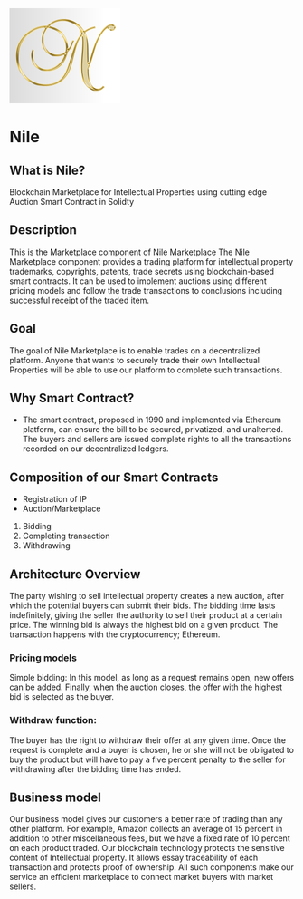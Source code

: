 ![Nile](https://github.com/avignal1/project3/blob/main/Nile%20project3%20team%20trademark.png "Nile.com: Blockchain Marketplace for Intellectual Properties using cutting edge Auction Smart Contract in Solidty")
# **Nile**

## What is Nile?
Blockchain Marketplace for Intellectual Properties using cutting edge Auction Smart Contract in Solidty

## Description
This is the Marketplace component of Nile Marketplace
The Nile Marketplace component provides a trading platform for intellectual property trademarks, copyrights, patents, trade secrets using blockchain-based smart contracts. It can be used to implement auctions using different pricing models and follow the trade transactions to conclusions including successful receipt of the traded item.

## Goal 

The goal of Nile Marketplace is to enable trades on a decentralized platform. Anyone that wants to securely trade their own Intellectual Properties will be able to use our platform to complete such transactions.

## Why Smart Contract?
- The smart contract, proposed in 1990 and implemented via Ethereum platform, can ensure the bill to be secured, privatized, and unalterted. The buyers and sellers are issued complete rights to all the transactions recorded on our decentralized ledgers. 

## Composition of our Smart Contracts
- Registration of IP
- Auction/Marketplace
1. Bidding
2. Completing transaction
3. Withdrawing

## Architecture Overview
The party wishing to sell intellectual property creates a new auction, after which the potential buyers can submit their bids. The bidding time lasts indefinitely, giving the seller the authority to sell their product at a certain price. The winning bid is always the highest bid on a given product. The transaction happens with the cryptocurrency; Ethereum. 

### Pricing models
Simple bidding: In this model, as long as a request remains open, new offers can be added. Finally, when the auction closes, the offer with the highest bid is selected as the buyer. 

### Withdraw function: 
The buyer has the right to withdraw their offer at any given time. Once the request is complete and a buyer is chosen, he or she will not be obligated to buy the product but will have to pay a five percent penalty to the seller for withdrawing after the bidding time has ended. 

## Business model 

Our business model gives our customers a better rate of trading than any other platform. For example, Amazon collects an average of 15 percent in addition to other miscellaneous fees, but we have a fixed rate of 10 percent on each product traded. Our blockchain technology protects the sensitive content of Intellectual property. It allows essay traceability of each transaction and protects proof of ownership. All such components make our service an efficient marketplace to connect market buyers with market sellers. 











